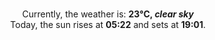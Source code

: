 <p  align="center"><br/>Currently, the weather is: <b> 23°C, <i>clear sky</i></b></br>Today, the sun rises at <b>05:22</b> and sets at <b>19:01</b>.</p>